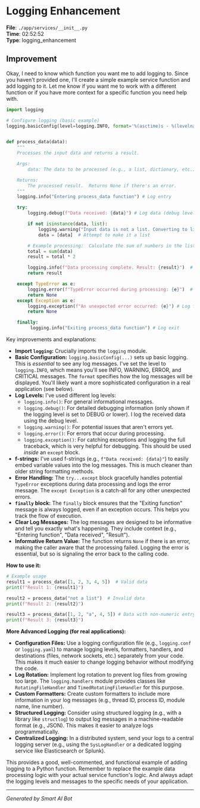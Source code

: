 # Logging Enhancement

**File**: `./app/services/__init__.py`  
**Time**: 02:52:52  
**Type**: logging_enhancement

## Improvement

Okay, I need to know which function you want me to add logging to. Since you haven't provided one, I'll create a simple example service function and add logging to it.  Let me know if you want me to work with a different function or if you have more context for a specific function you need help with.

```python
import logging

# Configure logging (basic example)
logging.basicConfig(level=logging.INFO, format='%(asctime)s - %(levelname)s - %(message)s')


def process_data(data):
    """
    Processes the input data and returns a result.

    Args:
        data: The data to be processed (e.g., a list, dictionary, etc.).

    Returns:
        The processed result.  Returns None if there's an error.
    """
    logging.info("Entering process_data function") # Log entry

    try:
        logging.debug(f"Data received: {data}") # Log data (debug level)

        if not isinstance(data, list):
            logging.warning("Input data is not a list. Converting to list.")
            data = [data]  # Attempt to make it a list

        # Example processing:  Calculate the sum of numbers in the list
        total = sum(data)
        result = total * 2

        logging.info(f"Data processing complete. Result: {result}")  # Log result
        return result

    except TypeError as e:
        logging.error(f"TypeError occurred during processing: {e}")  # Log error
        return None
    except Exception as e:
        logging.exception(f"An unexpected error occurred: {e}") # Log full exception
        return None

    finally:
         logging.info("Exiting process_data function") # Log exit
```

Key improvements and explanations:

* **Import `logging`:**  Crucially imports the `logging` module.
* **Basic Configuration:**  `logging.basicConfig(...)` sets up basic logging.  This is *essential* to see any log messages.  I've set the level to `logging.INFO`, which means you'll see INFO, WARNING, ERROR, and CRITICAL messages.  The `format` specifies how the log messages will be displayed.  You'll likely want a more sophisticated configuration in a real application (see below).
* **Log Levels:**  I've used different log levels:
    * `logging.info()`:  For general informational messages.
    * `logging.debug()`: For detailed debugging information (only shown if the logging level is set to DEBUG or lower). I log the received data using the debug level.
    * `logging.warning()`: For potential issues that aren't errors yet.
    * `logging.error()`: For errors that occur during processing.
    * `logging.exception()`:  For catching exceptions and logging the full traceback, which is very helpful for debugging. This should be used *inside* an `except` block.
* **f-strings:** I've used f-strings (e.g., `f"Data received: {data}"`) to easily embed variable values into the log messages.  This is much cleaner than older string formatting methods.
* **Error Handling:** The `try...except` block gracefully handles potential `TypeError` exceptions during data processing and logs the error message.  The `except Exception` is a catch-all for any other unexpected errors.
* **`finally` block:** The `finally` block ensures that the "Exiting function" message is always logged, even if an exception occurs.  This helps you track the flow of execution.
* **Clear Log Messages:**  The log messages are designed to be informative and tell you exactly what's happening.  They include context (e.g., "Entering function", "Data received", "Result").
* **Informative Return Value:** The function returns `None` if there is an error, making the caller aware that the processing failed.  Logging the error is essential, but so is signaling the error back to the calling code.

**How to use it:**

```python
# Example usage
result1 = process_data([1, 2, 3, 4, 5])  # Valid data
print(f"Result 1: {result1}")

result2 = process_data("not a list")  # Invalid data
print(f"Result 2: {result2}")

result3 = process_data([1, 2, "a", 4, 5]) # Data with non-numeric entry
print(f"Result 3: {result3}")
```

**More Advanced Logging (for real applications):**

* **Configuration Files:**  Use a logging configuration file (e.g., `logging.conf` or `logging.yaml`) to manage logging levels, formatters, handlers, and destinations (files, network sockets, etc.) separately from your code.  This makes it much easier to change logging behavior without modifying the code.
* **Log Rotation:**  Implement log rotation to prevent log files from growing too large.  The `logging.handlers` module provides classes like `RotatingFileHandler` and `TimedRotatingFileHandler` for this purpose.
* **Custom Formatters:** Create custom formatters to include more information in your log messages (e.g., thread ID, process ID, module name, line number).
* **Structured Logging:** Consider using structured logging (e.g., with a library like `structlog`) to output log messages in a machine-readable format (e.g., JSON).  This makes it easier to analyze logs programmatically.
* **Centralized Logging:**  In a distributed system, send your logs to a central logging server (e.g., using the `SysLogHandler` or a dedicated logging service like Elasticsearch or Splunk).

This provides a good, well-commented, and functional example of adding logging to a Python function.  Remember to replace the example data processing logic with your actual service function's logic.  And always adapt the logging levels and messages to the specific needs of your application.

---
*Generated by Smart AI Bot*

